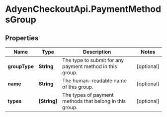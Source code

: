 # AdyenCheckoutApi.PaymentMethodsGroup

## Properties

Name | Type | Description | Notes
------------ | ------------- | ------------- | -------------
**groupType** | **String** | The type to submit for any payment method in this group. | [optional] 
**name** | **String** | The human-readable name of this group. | [optional] 
**types** | **[String]** | The types of payment methods that belong in this group. | [optional] 


